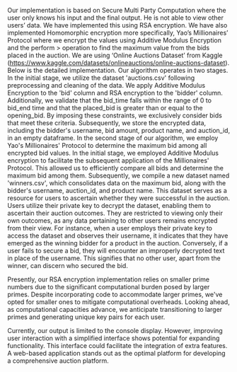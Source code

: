 Our implementation is based on Secure Multi Party Computation where the user only knows his input and the final output. He is not able to view other users’ data. We have implemented this using RSA encryption. We have also implemented Homomorphic encryption more specifically, Yao’s Millionaires’ Protocol where we encrypt the values using Additive Modulus Encryption and the perform > operation to find the maximum value from the bids placed in the auction. We are using ‘Online Auctions Dataset’ from Kaggle (https://www.kaggle.com/datasets/onlineauctions/online-auctions-dataset). Below is the detailed implementation.
Our algorithm operates in two stages. In the initial stage, we utilize the dataset 'auctions.csv' following preprocessing and cleaning of the data. We apply Additive Modulus Encryption to the 'bid' column and RSA encryption to the 'bidder' column. Additionally, we validate that the bid_time falls within the range of 0 to bid_end time and that the placed_bid is greater than or equal to the opening_bid. By imposing these constraints, we exclusively consider bids that meet these criteria. Subsequently, we store the encrypted data, including the bidder's username, bid amount, product name, and auction_id, in an empty dataframe.
In the second stage of our algorithm, we employ Yao's Millionaires' Protocol to determine the maximum bid among all encrypted bid values. In the initial stage, we employed Additive Modulus encryption to facilitate the subsequent application of the Millionaires' Protocol. This allowed us to efficiently compare all bids and determine the maximum bid among them. Subsequently, we compile a new dataset named 'winners.csv', which consolidates data on the maximum bid, along with the bidder's username, auction_id, and product name. This dataset serves as a resource for users to ascertain whether they were successful in the auction.
Users utilize their private key to decrypt the dataset, enabling them to ascertain their auction outcomes. They are restricted to viewing only their own outcomes, as any data pertaining to other users remains encrypted from their view. For instance, when a user employs their private key to access the dataset and observes their username, it indicates that they have emerged as the winning bidder for a product in the auction. Conversely, if a user fails to secure a bid, they will encounter an improperly decrypted text in place of the username. This signifies that no other user, apart from the winner, can discern who secured the bid.

Presently, our RSA encryption implementation relies on smaller prime numbers due to the significant computational burden posed by larger primes. Despite incorporating code to accommodate larger primes, we've opted for smaller ones to mitigate computational overheads. Looking ahead, as computational capacities advance, we anticipate transitioning to larger primes and generating unique key pairs for each user.

Currently, our output is limited to the console display. However, improving user interaction with a simplified interface shows potential for expanding functionality. This interface could facilitate the integration of extra features. A web-based application stands out as the optimal platform for developing a comprehensive auction platform.
